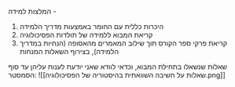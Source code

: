 המלצות למידה - 
1. היכרות כללית עם החומר באמצעות מדריך הלמידה
2. קריאת המבוא ללמידה של תולדות הפסיכולוגיה
3. קריאת פרקי ספר הקורס תוך שילוב המאמרים מהאסופה (הנחיות במדריך הלמידה), בצירוף השאלות המנחות


שאלות שנשאלו בתחילת המבוא, וכדאי לוודא שאני יודעת לענות עליהן עד סוף הסמסטר:
![[שאלות על חשיבה השוואתית בהיסטוריה של הפסיכולוגיה.png]]
